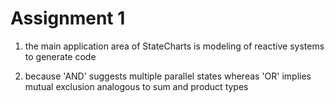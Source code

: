 # Assignment 1

1) the main application area of StateCharts is modeling of reactive systems to generate code

2) because 'AND' suggests multiple parallel states whereas 'OR' implies mutual exclusion analogous to sum and product types
